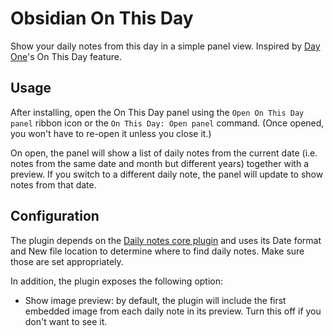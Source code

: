 # Obsidian On This Day

Show your daily notes from this day in a simple panel view. Inspired by [Day One](https://dayoneapp.com)'s On This Day feature.

## Usage

After installing, open the On This Day panel using the `Open On This Day panel` ribbon icon or the `On This Day: Open panel` command. (Once opened, you won't have to re-open it unless you close it.)

On open, the panel will show a list of daily notes from the current date (i.e. notes from the same date and month but different years) together with a preview. If you switch to a different daily note, the panel will update to show notes from that date.

## Configuration

The plugin depends on the [Daily notes core plugin](https://help.obsidian.md/Plugins/Daily+notes) and uses its Date format and New file location to determine where to find daily notes. Make sure those are set appropriately.

In addition, the plugin exposes the following option:

- Show image preview: by default, the plugin will include the first embedded image from each daily note in its preview. Turn this off if you don't want to see it.
